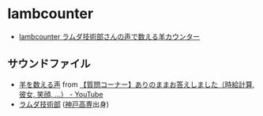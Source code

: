 # lambcounter

- [lambcounter ラムダ技術部さんの声で数える羊カウンター](https://codeforkosen.github.io/lambcounter/)

## サウンドファイル

- [羊を数える声](audio/) from [【質問コーナー】ありのままお答えしました（時給計算, 彼女, 笑顔, …） - YouTube](https://www.youtube.com/watch?v=sKokMtb2GOg&t=111s)
- [ラムダ技術部](https://xn--6ck3c0a.com/) ([神戸高専](http://www.kobe-kosen.ac.jp/)出身)
